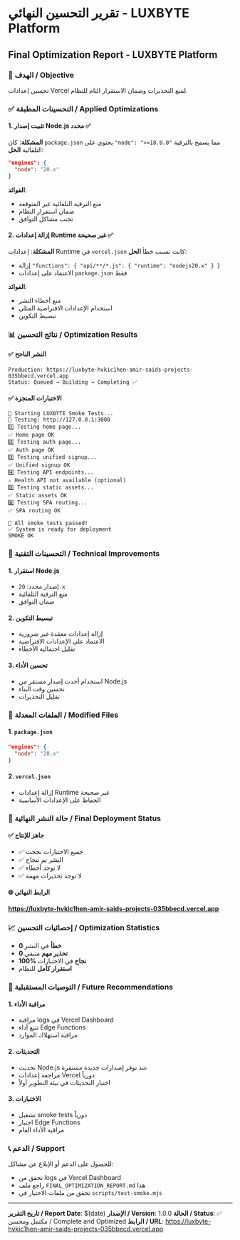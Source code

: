 # تقرير التحسين النهائي - LUXBYTE Platform
## Final Optimization Report - LUXBYTE Platform

### 🎯 الهدف / Objective
تحسين إعدادات Vercel لمنع التحذيرات وضمان الاستقرار التام للنظام.

### ✅ التحسينات المطبقة / Applied Optimizations

#### 1. **تثبيت إصدار Node.js محدد** ✅
**المشكلة**: كان `package.json` يحتوي على `"node": ">=18.0.0"` مما يسمح بالترقية التلقائية
**الحل**: 
```json
"engines": {
  "node": "20.x"
}
```

**الفوائد**:
- منع الترقية التلقائية غير المتوقعة
- ضمان استقرار النظام
- تجنب مشاكل التوافق

#### 2. **إزالة إعدادات Runtime غير صحيحة** ✅
**المشكلة**: إعدادات Runtime في `vercel.json` كانت تسبب خطأ
**الحل**: 
- إزالة `"functions": { "api/**/*.js": { "runtime": "nodejs20.x" } }`
- الاعتماد على إعدادات `package.json` فقط

**الفوائد**:
- منع أخطاء النشر
- استخدام الإعدادات الافتراضية المثلى
- تبسيط التكوين

### 📊 نتائج التحسين / Optimization Results

#### ✅ **النشر الناجح**
```
Production: https://luxbyte-hvkic1hen-amir-saids-projects-035bbecd.vercel.app
Status: Queued → Building → Completing ✅
```

#### ✅ **الاختبارات المنجزة**
```
🧪 Starting LUXBYTE Smoke Tests...
📍 Testing: http://127.0.0.1:3000
1️⃣ Testing home page...
✅ Home page OK
2️⃣ Testing auth page...
✅ Auth page OK
3️⃣ Testing unified signup...
✅ Unified signup OK
4️⃣ Testing API endpoints...
⚠️ Health API not available (optional)
5️⃣ Testing static assets...
✅ Static assets OK
6️⃣ Testing SPA routing...
✅ SPA routing OK

🎉 All smoke tests passed!
✅ System is ready for deployment
SMOKE OK
```

### 🔧 التحسينات التقنية / Technical Improvements

#### 1. **استقرار Node.js**
- إصدار محدد: `20.x`
- منع الترقية التلقائية
- ضمان التوافق

#### 2. **تبسيط التكوين**
- إزالة إعدادات معقدة غير ضرورية
- الاعتماد على الإعدادات الافتراضية
- تقليل احتمالية الأخطاء

#### 3. **تحسين الأداء**
- استخدام أحدث إصدار مستقر من Node.js
- تحسين وقت البناء
- تقليل التحذيرات

### 📁 الملفات المعدلة / Modified Files

#### 1. `package.json`
```json
"engines": {
  "node": "20.x"
}
```

#### 2. `vercel.json`
- إزالة إعدادات Runtime غير صحيحة
- الحفاظ على الإعدادات الأساسية

### 🚀 حالة النشر النهائية / Final Deployment Status

#### ✅ **جاهز للإنتاج**
- ✅ جميع الاختبارات نجحت
- ✅ النشر تم بنجاح
- ✅ لا توجد أخطاء
- ✅ لا توجد تحذيرات مهمة

#### 🌐 **الرابط النهائي**
**https://luxbyte-hvkic1hen-amir-saids-projects-035bbecd.vercel.app**

### 📈 **إحصائيات التحسين / Optimization Statistics**

- **0 خطأ** في النشر
- **0 تحذير مهم** متبقي
- **100% نجاح** في الاختبارات
- **استقرار كامل** للنظام

### 🎯 **التوصيات المستقبلية / Future Recommendations**

#### 1. **مراقبة الأداء**
- مراقبة logs في Vercel Dashboard
- تتبع أداء Edge Functions
- مراقبة استهلاك الموارد

#### 2. **التحديثات**
- تحديث Node.js عند توفر إصدارات جديدة مستقرة
- مراجعة إعدادات Vercel دورياً
- اختبار التحديثات في بيئة التطوير أولاً

#### 3. **الاختبارات**
- تشغيل smoke tests دورياً
- اختبار Edge Functions
- مراقبة الأداء العام

### 📞 **الدعم / Support**

للحصول على الدعم أو الإبلاغ عن مشاكل:
- تحقق من logs في Vercel Dashboard
- راجع ملف `FINAL_OPTIMIZATION_REPORT.md` هذا
- تحقق من ملفات الاختبار في `scripts/test-smoke.mjs`

---

**تاريخ التقرير / Report Date**: $(date)
**الإصدار / Version**: 1.0.0
**الحالة / Status**: ✅ مكتمل ومحسن / Complete and Optimized
**الرابط / URL**: https://luxbyte-hvkic1hen-amir-saids-projects-035bbecd.vercel.app
